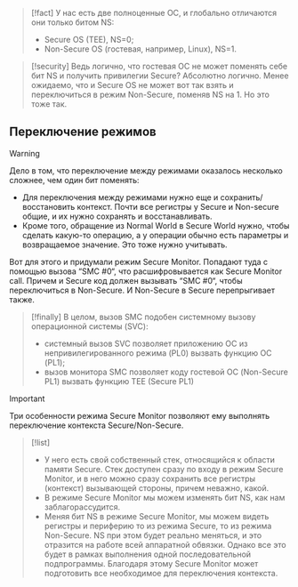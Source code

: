 
> [!fact] 
> У нас есть две полноценные ОС, и глобально отличаются они только битом NS:  
> - Secure OS (TEE), NS=0;  
> - Non-Secure OS (гостевая, например, Linux), NS=1.

> [!security]
> Ведь логично, что гостевая ОС не может поменять себе бит NS и получить привилегии Secure? Абсолютно логично. Менее ожидаемо, что и Secure OS не может вот так взять и переключиться в режим Non-Secure, поменяв NS на 1. Но это тоже так.

## Переключение режимов

> [!warning]
> Дело в том, что переключение между режимами оказалось несколько сложнее, чем один бит поменять:
> - Для переключения между режимами нужно еще и сохранить/восстановить контекст. Почти все регистры у Secure и Non-secure общие, и их нужно сохранять и восстанавливать.  
> - Кроме того, обращение из Normal World в Secure World нужно, чтобы сделать какую-то операцию, а у операции обычно есть параметры и возвращаемое значение. Это тоже нужно учитывать.

Вот для этого и придумали режим Secure Monitor. Попадают туда с помощью вызова “SMC #0“, что расшифровывается как Secure Monitor call. Причем и Secure код должен вызывать “SMC #0“, чтобы переключиться в Non-Secure. И Non-Secure в Secure перепрыгивает также.

> [!finally] 
> В целом, вызов SMC подобен системному вызову операционной системы (SVC):  
> - системный вызов SVC позволяет приложению ОС из непривилегированного режима (PL0) вызвать функцию ОС (PL1);  
> - вызов монитора SMC позволяет коду гостевой ОС (Non-Secure PL1) вызвать функцию TEE (Secure PL1)


> [!important] 
> Три особенности режима Secure Monitor позволяют ему выполнять переключение контекста Secure/Non-Secure.  
  
> [!list]
> - У него есть свой собственный стек, относящийся к области памяти Secure. Стек доступен сразу по входу в режим Secure Monitor, и в него можно сразу сохранить все регистры (контекст) вызывающей стороны, причем неважно, какой.  
> - В режиме Secure Monitor мы можем изменять бит NS, как нам заблагорассудится.  
> - Меняя бит NS в режиме Secure Monitor, мы можем видеть регистры и периферию то из режима Secure, то из режима Non-Secure. NS при этом будет реально меняться, и это отразится на работе всей аппаратной обвязки. Однако все это будет в рамках выполнения одной последовательной подпрограммы. Благодаря этому Secure Monitor может подготовить все необходимое для переключения контекста.

